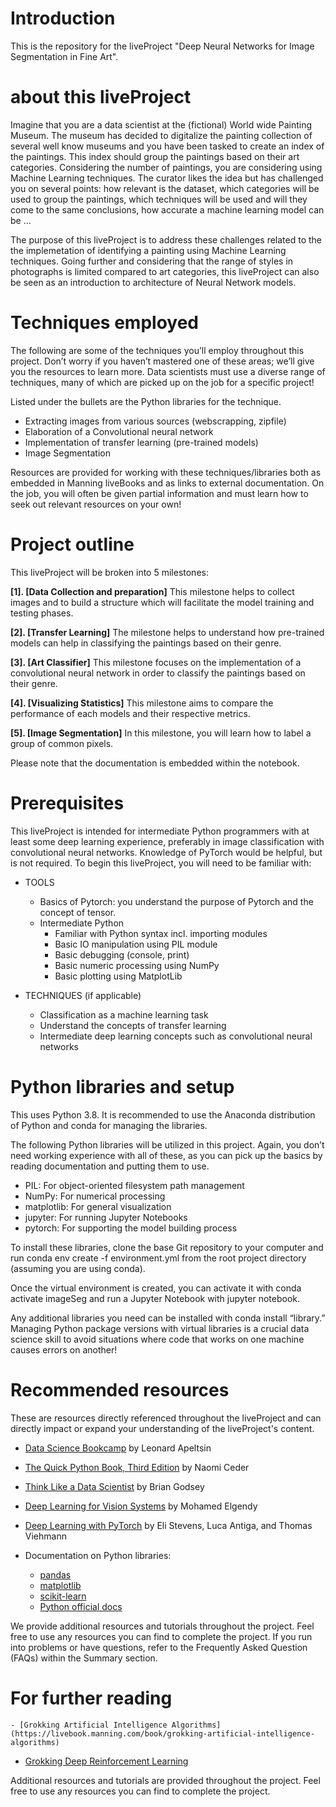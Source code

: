 # Introduction
This is the repository for the liveProject "Deep Neural Networks for Image Segmentation in Fine Art".


# about this liveProject
Imagine that you are a data scientist at the (fictional) World wide Painting Museum. The museum has decided to digitalize the painting collection of several well know museums and you have been tasked to create an index of the paintings. This index should group the paintings based on their art categories. Considering the number of paintings, you are considering using Machine Learning techniques. The curator likes the idea but has challenged you on several points: how relevant is the dataset, which categories will be used to group the paintings, which techniques will be used and will they come to the same conclusions, how accurate a machine learning model can be ...

The purpose of this liveProject is to address these challenges related to the the implemetation of identifying a painting using Machine Learning techniques. Going further and considering that the range of styles in photographs is limited compared to art categories, this liveProject can also be seen as an introduction to architecture of Neural Network models.


# Techniques employed

The following are some of the techniques you’ll employ throughout this project. Don’t worry if you haven’t mastered one of these areas; we’ll give you the resources to learn more. Data scientists must use a diverse range of techniques, many of which are picked up on the job for a specific project!

Listed under the bullets are the Python libraries for the technique.

* Extracting images from various sources (webscrapping, zipfile)
* Elaboration of a Convolutional neural network
* Implementation of transfer learning (pre-trained models)
* Image Segmentation

Resources are provided for working with these techniques/libraries both as embedded in Manning liveBooks and as links to external documentation. On the job, you will often be given partial information and must learn how to seek out relevant resources on your own!


# Project outline

This liveProject will be broken into 5 milestones:

**[1]. [Data Collection and preparation]**
This milestone helps to collect images and to build a structure which will facilitate the model training and testing phases.

**[2]. [Transfer Learning]**
The milestone helps to understand how pre-trained models can help in classifying the paintings based on their genre.

**[3]. [Art Classifier]**
This milestone focuses on the implementation of a convolutional neural network in order to classify the paintings based on their genre.

**[4]. [Visualizing Statistics]**
This milestone aims to compare the performance of each models and their respective metrics.

**[5]. [Image Segmentation]**
In this milestone, you will learn how to label a group of common pixels.

Please note that the documentation is embedded within the notebook.


# Prerequisites
This liveProject is intended for intermediate Python programmers with at least some deep learning experience, preferably in image classification with convolutional neural networks. Knowledge of PyTorch would be helpful, but is not required. To begin this liveProject, you will need to be familiar with:

* TOOLS
   * Basics of Pytorch: you understand the purpose of Pytorch and the concept of tensor.
   * Intermediate Python
      * Familiar with Python syntax incl. importing modules
      * Basic IO manipulation using PIL module
      * Basic debugging (console, print)
      * Basic numeric processing using NumPy
      * Basic plotting using MatplotLib

* TECHNIQUES (if applicable)
   * Classification as a machine learning task
   * Understand the concepts of transfer learning
   * Intermediate deep learning concepts such as convolutional neural networks


# Python libraries and setup
This uses Python 3.8. It is recommended to use the Anaconda distribution of Python and conda for managing the libraries.

The following Python libraries will be utilized in this project. Again, you don’t need working experience with all of these, as you can pick up the basics by reading documentation and putting them to use.

* PIL: For object-oriented filesystem path management
* NumPy: For numerical processing
* matplotlib: For general visualization
* jupyter: For running Jupyter Notebooks
* pytorch: For supporting the model building process

To install these libraries, clone the base Git repository to your computer and run conda env create -f environment.yml from the root project directory (assuming you are using conda).

Once the virtual environment is created, you can activate it with conda activate imageSeg and run a Jupyter Notebook with jupyter notebook.

Any additional libraries you need can be installed with conda install “library.” Managing Python package versions with virtual libraries is a crucial data science skill to avoid situations where code that works on one machine causes errors on another!


# Recommended resources	

These are resources directly referenced throughout the liveProject and can directly impact or expand your understanding of the liveProject's content.

* [Data Science Bookcamp](https://livebook.manning.com/book/data-science-bookcamp/welcome/v-3/) by Leonard Apeltsin
* [The Quick Python Book, Third Edition](https://livebook.manning.com/book/the-quick-python-book-third-edition/about-this-book/) by Naomi Ceder
* [Think Like a Data Scientist](https://livebook.manning.com/book/think-like-a-data-scientist/about-this-book/) by Brian Godsey
* [Deep Learning for Vision Systems](https://livebook.manning.com/book/deep-learning-for-vision-systems) by Mohamed Elgendy
* [Deep Learning with PyTorch](https://livebook.manning.com/book/deep-learning-with-pytorch) by Eli Stevens, Luca Antiga, and Thomas Viehmann

* Documentation on Python libraries:
   * [pandas](https://pandas.pydata.org/pandas-docs/stable/)
   * [matplotlib](https://matplotlib.org/3.1.1/contents.html)
   * [scikit-learn](http://scikit-learn.org/stable/documentation.html)
   * [Python official docs](https://docs.python.org/3/)

We provide additional resources and tutorials throughout the project. Feel free to use any resources you can find to complete the project. If you run into problems or have questions, refer to the Frequently Asked Question (FAQs) within the Summary section.


# For further reading

	- [Grokking Artificial Intelligence Algorithms](https://livebook.manning.com/book/grokking-artificial-intelligence-algorithms)
   - [Grokking Deep Reinforcement Learning](https://livebook.manning.com/book/grokking-deep-reinforcement-learning)

Additional resources and tutorials are provided throughout the project. Feel free to use any resources you can find to complete the project.